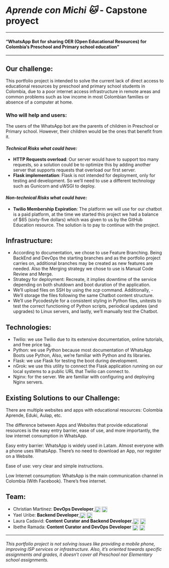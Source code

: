 # _Aprende con Michi 🐱_ - Capstone proyect

------------

#### “WhatsApp Bot for sharing OER (Open Educational Resources) for Colombia’s Preschool and Primary school education”

------------
## Our challenge:
This portfolio project is intended to solve the current lack of direct access to educational resources by preschool and primary school students in Colombia, due to a poor internet access infrastructure in remote areas and common problems such as low income in most Colombian families or absence of a computer at home.

### Who will help and users:
The users of the WhatsApp bot are the parents of children in Preschool or Primary school. However, their children would be the ones that benefit from it.



#### _Technical Risks what could have:_

- **HTTP Requests overload**: Our server would have to support too many requests, so a solution could be to optimize this by adding another server that supports requests that overload our first server.
- **Flask implementation**: Flask is not intended for deployment, only for testing and development. So we’ll need to use a different technology such as Gunicorn and uWSGI to deploy.

#### _Non-technical Risks what could have:_

- **Twilio Membership Expiration**: The platform we will use for our chatbot is a paid platform, at the time we started this project we had a balance of $65 (sixty-five dollars) which was given to us by the GitHub Education resource. The solution is to pay to continue with the project.

## Infrastructure:
- According to documentation, we chose to use Feature Branching. Being BackEnd and DevOps the starting branches and as the portfolio project carries on, additional branches may be created as new features are needed. Also the Merging strategy we chose to use is Manual Code Review and Merge.
- Strategy for deployment: Recreate, it implies downtime of the service depending on both shutdown and boot duration of the application.
- We’ll upload files on SSH by using the *scp* command. Additionally, - We’ll storage the files following the same Chatbot content structure.
- We’ll use Pycodestyle for a consistent styling in Python files, unitests to test the correct functioning of Python scripts, periodical updates (and upgrades) to Linux servers, and lastly, we’ll manually test the Chatbot.


## Technologies:
- Twilio: we use Twilio due to its extensive documentation, online tutorials, and free price tag.
- Python: we use Python because most documentation of WhatsApp Boots use Python, Also, we’re familiar with Python and its libraries.
- Flask: we use Flask for testing the boot during development.
- nGrok: we use this utility to connect the Flask application running on our local systems to a public URL that Twilio can connect to.
- Nginx: for the server. We are familiar with configuring and deploying Nginx servers.

## Existing Solutions to our Challenge:
There are multiple websites and apps with educational resources: Colombia Aprende, Eduki, Aulap, etc.

The difference between Apps and Websites that provide educational resources is the easy entry barrier, ease of use, and more importantly, the low internet consumption in WhatsApp.

Easy entry barrier: WhatsApp is widely used in Latam. Almost everyone with a phone uses WhatsApp. There’s no need to download an App, nor register on a Website.

Ease of use: very clear and simple instructions.

Low Internet consumption: WhatsApp is the main communication channel in Colombia (With Facebook). There’s free internet.


## Team:
- Christian Martinez:  **DevOps Developer**<a href = 'https://twitter.com/CrismartineE'> <img width = '18px' align= 'center' src="https://raw.githubusercontent.com/rahulbanerjee26/githubAboutMeGenerator/main/icons/twitter.svg"/></a>
<a href = 'https://github.com/ChristianMartinezTech'> <img width = '18px' align= 'center' src="https://raw.githubusercontent.com/rahulbanerjee26/githubAboutMeGenerator/main/icons/github.svg"/></a>
- Yael Uribe: **Backend Developer**<a href = 'https://www.twitter.com/@NeisseriaGi'> <img width = '18px' align= 'center' src="https://raw.githubusercontent.com/rahulbanerjee26/githubAboutMeGenerator/main/icons/twitter.svg"/></a>
<a href = 'https://github.com/YaelUribe'> <img width = '18px' align= 'center' src="https://raw.githubusercontent.com/rahulbanerjee26/githubAboutMeGenerator/main/icons/github.svg"/></a>
- Laura Cadavid: **Content Curator and Backend Developer**<a href = 'https://twitter.com/CanelaCadavid'> <img width = '18px' align= 'center' src="https://raw.githubusercontent.com/rahulbanerjee26/githubAboutMeGenerator/main/icons/twitter.svg"/></a>
<a href = 'https://github.com/LauraAlejandra2021'> <img width = '18px' align= 'center' src="https://raw.githubusercontent.com/rahulbanerjee26/githubAboutMeGenerator/main/icons/github.svg"/></a>
- Ibethe Ramada: **Content Curator and DevOps Developer** <a href = 'https://www.twitter.com/@AkimashitaGa'> <img width = '18px' align= 'center' src="https://raw.githubusercontent.com/rahulbanerjee26/githubAboutMeGenerator/main/icons/twitter.svg"/></a>
<a href = 'https://github.com/IbetheRamada'> <img width = '18px' align= 'center' src="https://raw.githubusercontent.com/rahulbanerjee26/githubAboutMeGenerator/main/icons/github.svg"/></a>

_________
###### This portfolio project is not solving issues like providing a mobile phone, improving ISP services or infrastructure. Also, it’s oriented towards specific assignments and grades, it doesn’t cover all Preschool nor Elementary school assignments.
